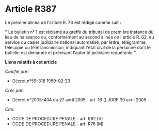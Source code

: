 # Article R387

Le premier alinéa de l'article R. 76 est rédigé comme suit :

" Le bulletin n° 1 est réclamé au greffe du tribunal de première instance du lieu de naissance ou, conformément au second
alinéa de l'article R. 62, au service du casier judiciaire national automatisé, par lettre, télégramme, télécopie ou
télétransmission, indiquant l'état civil de la personne dont le bulletin est demandé et précisant l'autorité judiciaire
requérante ".

**Liens relatifs à cet article**

_Codifié par_:

  - Décret n°59-318 1959-02-23

_Créé par_:

  - Décret n°2005-404 du 27 avril 2005 - art. 16 () JORF 30 avril 2005

_Cite_:

  - CODE DE PROCEDURE PENALE - art. R62 (V)
  - CODE DE PROCEDURE PENALE - art. R76 (M)

